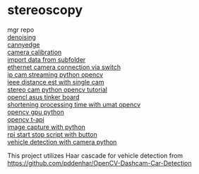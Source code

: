 # stereoscopy
mgr repo  
[denoising](https://docs.opencv.org/3.4.1/d5/d69/tutorial_py_non_local_means.html)  
[cannyedge](https://docs.opencv.org/3.4.1/da/d22/tutorial_py_canny.html)  
[camera calibration](https://docs.opencv.org/3.4.1/d9/db7/tutorial_py_table_of_contents_calib3d.html)  
[import data from subfolder](https://stackoverflow.com/questions/1260792/import-a-file-from-a-subdirectory)  
[ethernet camera connection via switch](https://askubuntu.com/questions/652335/access-wired-network-cameras-through-a-switch-without-disconnecting-from-wirel)  
[ip cam streaming python opencv](http://benhowell.github.io/guide/2015/03/09/opencv-and-web-cam-streaming)  
[ieee distance est with single cam](http://ieeexplore.ieee.org/stamp/stamp.jsp?tp=&arnumber=6700034&tag=1)  
[stereo cam python opencv tutorial](https://albertarmea.com/post/opencv-stereo-camera/#calibrating-the-cameras-together-and-rectifying)  
[opencl asus tinker board](https://translate.google.pl/translate?hl=pl&sl=auto&tl=en&u=https%3A%2F%2Fqiita.com%2Fhon_no_mushi%2Fitems%2Fe201890dcc78dc0d88f0&sandbox=1)  
[shortening processing time with umat opencv](https://translate.google.com/translate?act=url&depth=1&hl=pl&ie=UTF8&prev=_t&rurl=translate.google.pl&sl=auto&sp=nmt4&tl=en&u=https://qiita.com/TaroYamada/items/53074917394e0d58afa9#_reference-8489e84e8e7951f92a46)  
[opencv gpu python](https://www.quora.com/How-can-I-code-OpenCV-to-use-GPU-using-Python)  
[opencv t-api](https://www.learnopencv.com/opencv-transparent-api/)  
[image capture with python](https://stackoverflow.com/questions/11094481/capturing-a-single-image-from-my-webcam-in-java-or-python)  
[rpi start stop script with button](https://www.raspberrypi.org/forums/viewtopic.php?t=96424)  
[vehicle detection with camera python](https://towardsdatascience.com/vehicle-detection-and-tracking-from-a-front-face-camera-a9b83c842f58)  

This project utilizes Haar cascade for vehicle detection from https://github.com/pddenhar/OpenCV-Dashcam-Car-Detection
